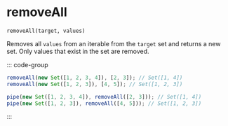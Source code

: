# removeAll

`removeAll(target, values)`

Removes all `values` from an iterable from the `target` set and returns a new set. Only values that exist in the set are removed.

::: code-group

```ts [data-first]
removeAll(new Set([1, 2, 3, 4]), [2, 3]); // Set([1, 4])
removeAll(new Set([1, 2, 3]), [4, 5]); // Set([1, 2, 3])
```

```ts [data-last]
pipe(new Set([1, 2, 3, 4]), removeAll([2, 3])); // Set([1, 4])
pipe(new Set([1, 2, 3]), removeAll([4, 5])); // Set([1, 2, 3])
```

:::
